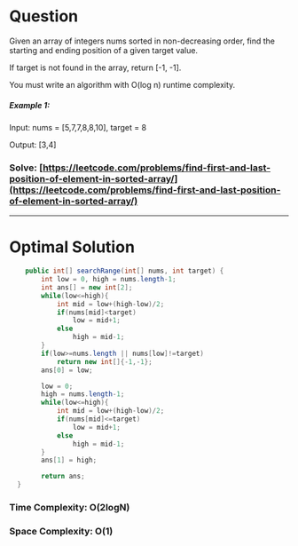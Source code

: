 # Question
Given an array of integers nums sorted in non-decreasing order, find the starting and ending position of a given target value.

If target is not found in the array, return [-1, -1].

You must write an algorithm with O(log n) runtime complexity.

 

##### Example 1:

Input: nums = [5,7,7,8,8,10], target = 8

Output: [3,4]  


### Solve: [https://leetcode.com/problems/find-first-and-last-position-of-element-in-sorted-array/](https://leetcode.com/problems/find-first-and-last-position-of-element-in-sorted-array/)

***


# Optimal Solution

``` java
    public int[] searchRange(int[] nums, int target) {
        int low = 0, high = nums.length-1;
        int ans[] = new int[2];
        while(low<=high){
            int mid = low+(high-low)/2;
            if(nums[mid]<target)
                low = mid+1;
            else
                high = mid-1;
        }
        if(low>=nums.length || nums[low]!=target) 
            return new int[]{-1,-1};
        ans[0] = low;

        low = 0;
        high = nums.length-1;
        while(low<=high){
            int mid = low+(high-low)/2;
            if(nums[mid]<=target)
                low = mid+1;
            else
                high = mid-1;
        }
        ans[1] = high;

        return ans;
  }
```

### Time Complexity: O(2logN)  
### Space Complexity: O(1) 
